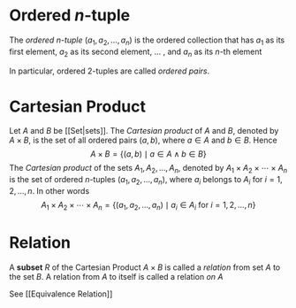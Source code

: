 # Ordered $n$-tuple
The *ordered $n$-tuple* $(a_1,a_2, \ldots ,a_n)$ is the ordered collection that has $a_1$ as its first element, $a_2$ as its second element, ... , and $a_n$ as its $n$-th element

In particular, ordered $2$-tuples are called *ordered pairs*. 
# Cartesian Product
Let $A$ and $B$ be [[Set|sets]]. The *Cartesian product* of $A$ and $B$, denoted by $A \times B$, is the set of all ordered pairs $(a,b)$, where $a\in A$ and $b\in B$. Hence
$$
A \times B = \left\{ (a,b) \mid a\in A \land b\in B \right\} 
$$
The *Cartesian product* of the sets $A_1,A_2, \ldots ,A_n$, denoted by $A_1 \times A_2 \times \cdots \times A_n$ is the set of ordered $n$-tuples $(a_1,a_2, \ldots ,a_n)$, where $a_i$ belongs to $A_i$ for $i = 1,2, \ldots ,n$. In other words
$$
A_1 \times A_2 \times \cdots \times A_n = \left\{ (a_1,a_2, \ldots ,a_n) \mid a_i\in A_i \text{ for } i = 1,2, \ldots ,n \right\} 
$$

# Relation
A **subset** $R$ of the Cartesian Product $A \times B$ is called a *relation* from set $A$ to the set $B$. A relation from $A$ to itself is called a relation *on* $A$

See [[Equivalence Relation]]

